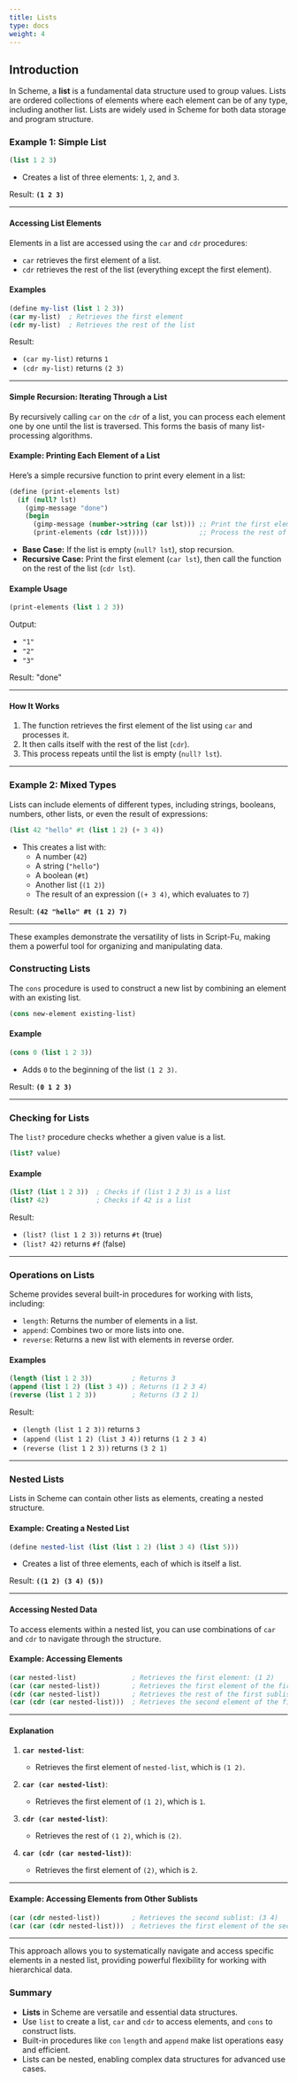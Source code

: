 ```yaml
---
title: Lists
type: docs
weight: 4
---
```


## Introduction

In Scheme, a **list** is a fundamental data structure used to group values. Lists are ordered collections of elements where each element can be of any type, including another list. Lists are widely used in Scheme for both data storage and program structure.

### Example 1: Simple List

```scheme
(list 1 2 3)
```

- Creates a list of three elements: `1`, `2`, and `3`.

Result: **`(1 2 3)`**

---

#### Accessing List Elements

Elements in a list are accessed using the `car` and `cdr` procedures:

- `car` retrieves the first element of a list.
- `cdr` retrieves the rest of the list (everything except the first element).

#### Examples

```scheme
(define my-list (list 1 2 3))
(car my-list)  ; Retrieves the first element
(cdr my-list)  ; Retrieves the rest of the list
```

Result:
- `(car my-list)` returns `1`
- `(cdr my-list)` returns `(2 3)`

---

#### Simple Recursion: Iterating Through a List

By recursively calling `car` on the `cdr` of a list, you can process each element one by one until the list is traversed. This forms the basis of many list-processing algorithms.

#### Example: Printing Each Element of a List

Here’s a simple recursive function to print every element in a list:

```scheme
(define (print-elements lst)
  (if (null? lst)
    (gimp-message "done")
    (begin
      (gimp-message (number->string (car lst))) ;; Print the first element
      (print-elements (cdr lst)))))             ;; Process the rest of the list
```

- **Base Case:** If the list is empty (`null? lst`), stop recursion.
- **Recursive Case:** Print the first element (`car lst`), then call the function on the rest of the list (`cdr lst`).

#### Example Usage

```scheme
(print-elements (list 1 2 3))
```

Output:
- `"1"`
- `"2"`
- `"3"`

Result: "done"

---

#### How It Works

1. The function retrieves the first element of the list using `car` and processes it.
2. It then calls itself with the rest of the list (`cdr`).
3. This process repeats until the list is empty (`null? lst`).

---

### Example 2: Mixed Types

Lists can include elements of different types, including strings, booleans, numbers, other lists, or even the result of expressions:

```scheme
(list 42 "hello" #t (list 1 2) (+ 3 4))
```

- This creates a list with:
  - A number (`42`)
  - A string (`"hello"`)
  - A boolean (`#t`)
  - Another list (`(1 2)`)
  - The result of an expression (`(+ 3 4)`, which evaluates to `7`)

Result: **`(42 "hello" #t (1 2) 7)`**

---

These examples demonstrate the versatility of lists in Script-Fu, making them a powerful tool for organizing and manipulating data.

### Constructing Lists

The `cons` procedure is used to construct a new list by combining an element with an existing list.

```scheme
(cons new-element existing-list)
```

#### Example

```scheme
(cons 0 (list 1 2 3))
```

- Adds `0` to the beginning of the list `(1 2 3)`.

Result: **`(0 1 2 3)`**

---

### Checking for Lists

The `list?` procedure checks whether a given value is a list.

```scheme
(list? value)
```

#### Example

```scheme
(list? (list 1 2 3))  ; Checks if (list 1 2 3) is a list
(list? 42)            ; Checks if 42 is a list
```

Result:
- `(list? (list 1 2 3))` returns `#t` (true)
- `(list? 42)` returns `#f` (false)

---

### Operations on Lists

Scheme provides several built-in procedures for working with lists, including:

- `length`: Returns the number of elements in a list.
- `append`: Combines two or more lists into one.
- `reverse`: Returns a new list with elements in reverse order.

#### Examples

```scheme
(length (list 1 2 3))          ; Returns 3
(append (list 1 2) (list 3 4)) ; Returns (1 2 3 4)
(reverse (list 1 2 3))         ; Returns (3 2 1)
```

Result:
- `(length (list 1 2 3))` returns `3`
- `(append (list 1 2) (list 3 4))` returns `(1 2 3 4)`
- `(reverse (list 1 2 3))` returns `(3 2 1)`

---

### Nested Lists

Lists in Scheme can contain other lists as elements, creating a nested structure.

#### Example: Creating a Nested List

```scheme
(define nested-list (list (list 1 2) (list 3 4) (list 5)))
```

- Creates a list of three elements, each of which is itself a list.

Result: **`((1 2) (3 4) (5))`**

---

#### Accessing Nested Data

To access elements within a nested list, you can use combinations of `car` and `cdr` to navigate through the structure.

#### Example: Accessing Elements

```scheme
(car nested-list)              ; Retrieves the first element: (1 2)
(car (car nested-list))        ; Retrieves the first element of the first sublist: 1
(cdr (car nested-list))        ; Retrieves the rest of the first sublist: (2)
(car (cdr (car nested-list)))  ; Retrieves the second element of the first sublist: 2
```

---

#### Explanation

1. **`car nested-list`**:
   - Retrieves the first element of `nested-list`, which is `(1 2)`.

2. **`car (car nested-list)`**:
   - Retrieves the first element of `(1 2)`, which is `1`.

3. **`cdr (car nested-list)`**:
   - Retrieves the rest of `(1 2)`, which is `(2)`.

4. **`car (cdr (car nested-list))`**:
   - Retrieves the first element of `(2)`, which is `2`.

---

#### Example: Accessing Elements from Other Sublists

```scheme
(car (cdr nested-list))        ; Retrieves the second sublist: (3 4)
(car (car (cdr nested-list)))  ; Retrieves the first element of the second sublist: 3
```

---

This approach allows you to systematically navigate and access specific elements in a nested list, providing powerful flexibility for working with hierarchical data.


### Summary

- **Lists** in Scheme are versatile and essential data structures.
- Use `list` to create a list, `car` and `cdr` to access elements, and `cons` to construct lists.
- Built-in procedures like `con` `length` and `append` make list operations easy and efficient.
- Lists can be nested, enabling complex data structures for advanced use cases.
